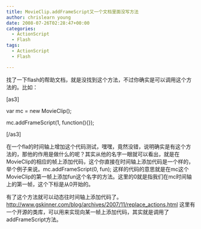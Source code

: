 ```yaml
---
title: MovieClip.addFrameScript又一个文档里面没写方法
author: chrislearn young
date: 2008-07-26T02:28:47+00:00
categories:
  - ActionScript
  - Flash
tags:
  - ActionScript
  - Flash

---
```

找了一下flash的帮助文档，就是没找到这个方法，不过你确实是可以调用这个方法的。比如：
  
[as3]
  
var mc = new MovieClip();
  
mc.addFrameScript(1, function(){});
  
[/as3]
  
在一个fla的时间轴上增加这个代码测试，嘿嘿，竟然没错，说明确实是有这个方法的，那他的作用是做什么的呢？其实从他的名字一眼就可以看出，就是在MovieClip的相应的帧上添加代码，这个你直接在时间轴上添加代码是一个样的，举个例子来说。mc.addFrameScript(0, fun); 这样的代码的意思就是在mc这个MovieClip的第一帧上添加fun这个名字的方法。这里的0就是指我们在mc时间轴上的第一帧，这个下标是从0开始的。

有了这个方法就可以动态往时间轴上添加代码了。<http://www.gskinner.com/blog/archives/2007/11/replace_actions.html> 这里有一个开源的类库，可以用来实现向某一帧上添加代码，其实就是调用了addFrameScript方法。